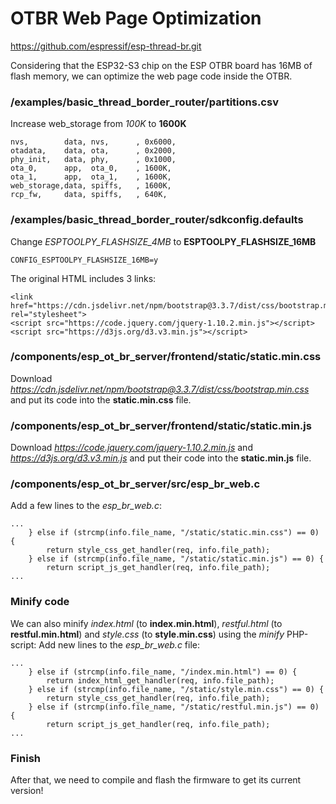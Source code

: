 
# OTBR Web Page Optimization
https://github.com/espressif/esp-thread-br.git  
  
Considering that the ESP32-S3 chip on the ESP OTBR board has 16MB of flash memory, we can optimize the web page code inside the OTBR.  
  
### /examples/basic_thread_border_router/partitions.csv
Increase web_storage from *100K* to **1600K**
~~~
nvs,        data, nvs,      , 0x6000,
otadata,    data, ota,      , 0x2000,
phy_init,   data, phy,      , 0x1000,
ota_0,      app,  ota_0,    , 1600K,
ota_1,      app,  ota_1,    , 1600K,
web_storage,data, spiffs,   , 1600K,
rcp_fw,     data, spiffs,   , 640K,
~~~

### /examples/basic_thread_border_router/sdkconfig.defaults
Change *ESPTOOLPY_FLASHSIZE_4MB* to **ESPTOOLPY_FLASHSIZE_16MB**
~~~
CONFIG_ESPTOOLPY_FLASHSIZE_16MB=y
~~~
  
The original HTML includes 3 links:
~~~
<link href="https://cdn.jsdelivr.net/npm/bootstrap@3.3.7/dist/css/bootstrap.min.css" rel="stylesheet">
<script src="https://code.jquery.com/jquery-1.10.2.min.js"></script>
<script src="https://d3js.org/d3.v3.min.js"></script>
~~~

### /components/esp_ot_br_server/frontend/static/static.min.css
Download *https://cdn.jsdelivr.net/npm/bootstrap@3.3.7/dist/css/bootstrap.min.css* and put its code into the **static.min.css** file.

### /components/esp_ot_br_server/frontend/static/static.min.js
Download *https://code.jquery.com/jquery-1.10.2.min.js* and *https://d3js.org/d3.v3.min.js* and put their code into the **static.min.js** file.

### /components/esp_ot_br_server/src/esp_br_web.c
Add a few lines to the *esp_br_web.c*:
~~~
...
    } else if (strcmp(info.file_name, "/static/static.min.css") == 0) {
        return style_css_get_handler(req, info.file_path);
    } else if (strcmp(info.file_name, "/static/static.min.js") == 0) {
        return script_js_get_handler(req, info.file_path);
...
~~~

### Minify code
We can also minify *index.html* (to **index.min.html**), *restful.html* (to **restful.min.html**) and *style.css* (to **style.min.css**) using the *minify* PHP-script:
Add new lines to the *esp_br_web.c* file:
~~~
...
    } else if (strcmp(info.file_name, "/index.min.html") == 0) {
        return index_html_get_handler(req, info.file_path);
    } else if (strcmp(info.file_name, "/static/style.min.css") == 0) {
        return style_css_get_handler(req, info.file_path);
    } else if (strcmp(info.file_name, "/static/restful.min.js") == 0) {
        return script_js_get_handler(req, info.file_path);
...
~~~

### Finish
After that, we need to compile and flash the firmware to get its current version!
